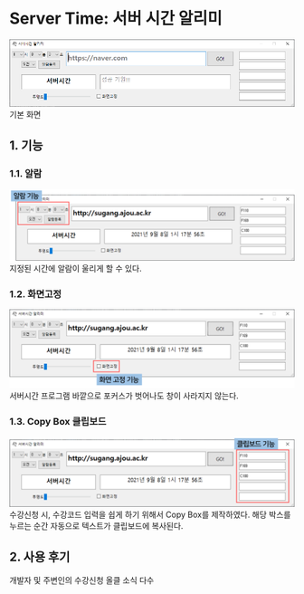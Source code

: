 # Server Time: 서버 시간 알리미

![original](img/original.png)
기본 화면

## 1. 기능

### 1.1. 알람

![alarm](img/alarm.png)
지정된 시간에 알람이 울리게 할 수 있다.

### 1.2. 화면고정

![fix_window](img/fix_window.png)
서버시간 프로그램 바깥으로 포커스가 벗어나도 창이 사라지지 않는다.

### 1.3. Copy Box 클립보드

![clipboard](img/clipboard.png)
수강신청 시, 수강코드 입력을 쉽게 하기 위해서 Copy Box를 제작하였다.
해당 박스를 누르는 순간 자동으로 텍스트가 클립보드에 복사된다.

## 2. 사용 후기

개발자 및 주변인의 수강신청 올클 소식 다수
